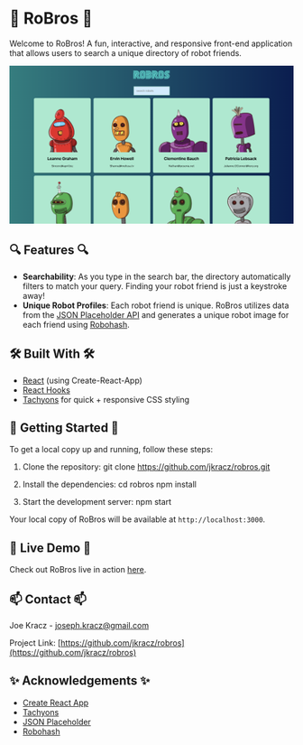 # 🤖 RoBros 🤖

Welcome to RoBros! A fun, interactive, and responsive front-end application that allows users to search a unique directory of robot friends.

![Screenshot](./public/screenshot.png)

## 🔍 Features 🔍

- **Searchability**: As you type in the search bar, the directory automatically filters to match your query. Finding your robot friend is just a keystroke away!
- **Unique Robot Profiles**: Each robot friend is unique. RoBros utilizes data from the [JSON Placeholder API](https://jsonplaceholder.typicode.com/users) and generates a unique robot image for each friend using [Robohash](https://robohash.org/).

## 🛠️ Built With 🛠️

- [React](https://reactjs.org/) (using Create-React-App)
- [React Hooks](https://reactjs.org/docs/hooks-intro.html)
- [Tachyons](https://tachyons.io/) for quick + responsive CSS styling

## 🚀 Getting Started 🚀

To get a local copy up and running, follow these steps:

1. Clone the repository:
   git clone https://github.com/jkracz/robros.git

2. Install the dependencies:
   cd robros
   npm install

3. Start the development server:
   npm start

Your local copy of RoBros will be available at `http://localhost:3000`.

## 🎯 Live Demo 🎯

Check out RoBros live in action [here](https://jkracz.github.io/robros/).

## 📫 Contact 📫

Joe Kracz - joseph.kracz@gmail.com

Project Link: [https://github.com/jkracz/robros](https://github.com/jkracz/robros)

## ✨ Acknowledgements ✨

- [Create React App](https://github.com/facebook/create-react-app)
- [Tachyons](https://tachyons.io/)
- [JSON Placeholder](https://jsonplaceholder.typicode.com/users)
- [Robohash](https://robohash.org/)
